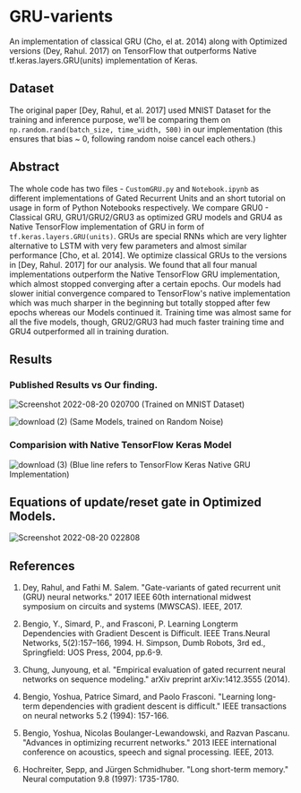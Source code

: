 # GRU-varients
An implementation of classical GRU (Cho, el at. 2014) along with Optimized versions (Dey, Rahul. 2017) on TensorFlow that outperforms Native tf.keras.layers.GRU(units) implementation of Keras.

## Dataset
The original paper [Dey, Rahul, et al. 2017] used MNIST Dataset for the training and inference purpose, we'll be comparing them on `np.random.rand(batch_size, time_width, 500)` in our implementation (this ensures that bias ~ 0, following random noise cancel each others.) 

## Abstract
The whole code has two files - `CustomGRU.py` and `Notebook.ipynb` as different implementations of Gated Recurrent Units and an short tutorial on usage in form of Python Notebooks respectively. We compare GRU0 - Classical GRU, GRU1/GRU2/GRU3 as optimized GRU models and GRU4 as Native TensorFlow implementation of GRU in form of `tf.keras.layers.GRU(units)`. GRUs are special RNNs which are very lighter alternative to LSTM with very few parameters and almost similar performance [Cho, et al. 2014]. We optimize classical GRUs to the versions in [Dey, Rahul. 2017] for our analysis. We found that all four manual implementations outperform the Native TensorFlow GRU implementation, which almost stopped converging after a certain epochs. Our models had slower initial convergence compared to TensorFlow's native implementation which was much sharper in the beginning but totally stopped after few epochs whereas our Models continued it. Training time was almost same for all the five models, though, GRU2/GRU3 had much faster training time and GRU4 outperformed all in training duration.

## Results

### Published Results vs Our finding.

![Screenshot 2022-08-20 020700](https://user-images.githubusercontent.com/31654395/185734150-d166d680-8f5b-43da-8568-32f83770fc4e.png)
(Trained on MNIST Dataset)

![download (2)](https://user-images.githubusercontent.com/31654395/185734162-0c511d65-0f30-4ffa-829f-e171a721d54d.png)
(Same Models, trained on Random Noise)

### Comparision with Native TensorFlow Keras Model

![download (3)](https://user-images.githubusercontent.com/31654395/185734193-d7ab442d-40da-4e7c-8c4d-b213acfd8ff7.png)
(Blue line refers to TensorFlow Keras Native GRU Implementation)

## Equations of update/reset gate in Optimized Models.

![Screenshot 2022-08-20 022808](https://user-images.githubusercontent.com/31654395/185734525-d741a886-8bc6-496d-89d4-1cb6d987a6e2.png)


## References

1. Dey, Rahul, and Fathi M. Salem. "Gate-variants of gated recurrent unit (GRU) neural networks." 2017 IEEE 60th international midwest symposium on circuits and systems (MWSCAS). IEEE, 2017.

2. Bengio, Y., Simard, P., and Frasconi, P. Learning Longterm Dependencies with Gradient Descent is Difficult. IEEE Trans.Neural Networks, 5(2):157–166, 1994. H. Simpson, Dumb Robots, 3rd ed., Springfield: UOS Press, 2004, pp.6-9. 

3. Chung, Junyoung, et al. "Empirical evaluation of gated recurrent neural networks on sequence modeling." arXiv preprint arXiv:1412.3555 (2014).

4. Bengio, Yoshua, Patrice Simard, and Paolo Frasconi. "Learning long-term dependencies with gradient descent is difficult." IEEE transactions on neural networks 5.2 (1994): 157-166.

5. Bengio, Yoshua, Nicolas Boulanger-Lewandowski, and Razvan Pascanu. "Advances in optimizing recurrent networks." 2013 IEEE international conference on acoustics, speech and signal processing. IEEE, 2013.

6. Hochreiter, Sepp, and Jürgen Schmidhuber. "Long short-term memory." Neural computation 9.8 (1997): 1735-1780.

